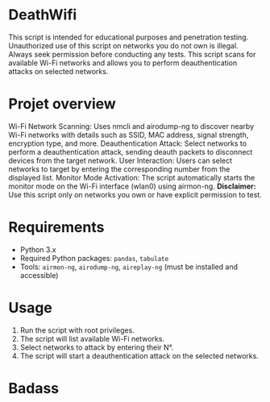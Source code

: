 # DeathWifi
This script is intended for educational purposes and penetration testing. Unauthorized use of this script on networks you do not own is illegal. Always seek permission before conducting any tests.
This script scans for available Wi-Fi networks and allows you to perform deauthentication attacks on selected networks.

# Projet overview
Wi-Fi Network Scanning: Uses nmcli and airodump-ng to discover nearby Wi-Fi networks with details such as SSID, MAC address, signal strength, encryption type, and more.
Deauthentication Attack: Select networks to perform a deauthentication attack, sending deauth packets to disconnect devices from the target network.
User Interaction: Users can select networks to target by entering the corresponding number from the displayed list.
Monitor Mode Activation: The script automatically starts the monitor mode on the Wi-Fi interface (wlan0) using airmon-ng.
**Disclaimer:** Use this script only on networks you own or have explicit permission to test.

# Requirements

- Python 3.x
- Required Python packages: `pandas`, `tabulate`
- Tools: `airmon-ng`, `airodump-ng`, `aireplay-ng` (must be installed and accessible)

# Usage

1. Run the script with root privileges.
2. The script will list available Wi-Fi networks.
3. Select networks to attack by entering their N°.
4. The script will start a deauthentication attack on the selected networks.

# Badass
